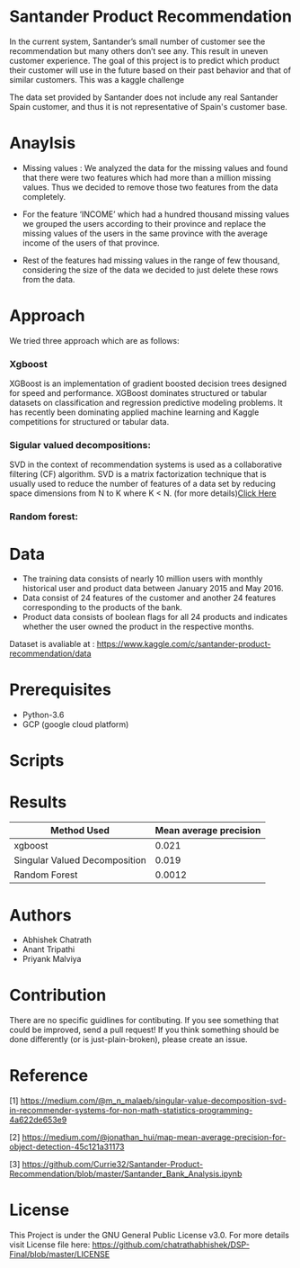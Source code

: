 # Santander Product Recommendation

In the current system, Santander’s small number of customer see the recommendation but many others don’t see any. This result in uneven customer experience. The goal of this project is to predict which product their customer will use in the future based on their past behavior and that of similar customers. This was a kaggle challenge 

The data set provided by Santander does not include any real Santander Spain customer, and thus it is not representative of Spain's customer base.

# Anaylsis

* Missing values : We analyzed the data for the missing values and found that there were two features which had more than a     million missing values. Thus we decided to remove those two features from the data completely.

* For the feature ‘INCOME’ which had a hundred thousand missing values we grouped the users according to their province and     replace the missing values of the users in the same province with the average income of the users of that province.

* Rest of the features had missing values in the range of few thousand, considering the size of the data we decided to just delete these rows from the data.

# Approach
We tried three approach which are as follows:
### Xgboost

XGBoost is an implementation of gradient boosted decision trees designed for speed and performance. XGBoost dominates structured or tabular datasets on classification and regression predictive modeling problems. It has recently been dominating applied machine learning and Kaggle competitions for structured or tabular data.

### Sigular valued decompositions: 

SVD in the context of recommendation systems is used as a collaborative filtering (CF) algorithm. SVD is a matrix factorization technique that is usually used to reduce the number of features of a data set by reducing space dimensions from N to K where K < N. (for more details)[Click Here](https://medium.com/@m_n_malaeb/singular-value-decomposition-svd-in-recommender-systems-for-non-math-statistics-programming-4a622de653e9)


### Random forest:

# Data
* The training data consists of nearly 10 million users with monthly historical user and product data between January 2015     and May 2016.
* Data consist of 24 features of the customer and another 24 features corresponding to the products of the bank.
* Product data consists of boolean flags for all 24 products and indicates whether the user owned the product in the           respective months.

 Dataset is avaliable at : https://www.kaggle.com/c/santander-product-recommendation/data

# Prerequisites
* Python-3.6
* GCP (google cloud platform)

# Scripts


# Results

| Method   Used                                       | Mean average precision   |
|-----------------------------------------------------|--------------------------|
| xgboost                                             | 0.021                    |
| Singular Valued Decomposition                       | 0.019                    |
| Random Forest                                       | 0.0012                   |


# Authors
* Abhishek Chatrath
* Anant Tripathi
* Priyank Malviya

# Contribution
There are no specific guidlines for contibuting. If you see something that could be improved, send a pull request! If you think something should be done differently (or is just-plain-broken), please create an issue.

# Reference
[1] https://medium.com/@m_n_malaeb/singular-value-decomposition-svd-in-recommender-systems-for-non-math-statistics-programming-4a622de653e9

[2] https://medium.com/@jonathan_hui/map-mean-average-precision-for-object-detection-45c121a31173

[3] https://github.com/Currie32/Santander-Product-Recommendation/blob/master/Santander_Bank_Analysis.ipynb


# License

This Project is under the GNU General Public License v3.0. For more details visit License file here: https://github.com/chatrathabhishek/DSP-Final/blob/master/LICENSE
